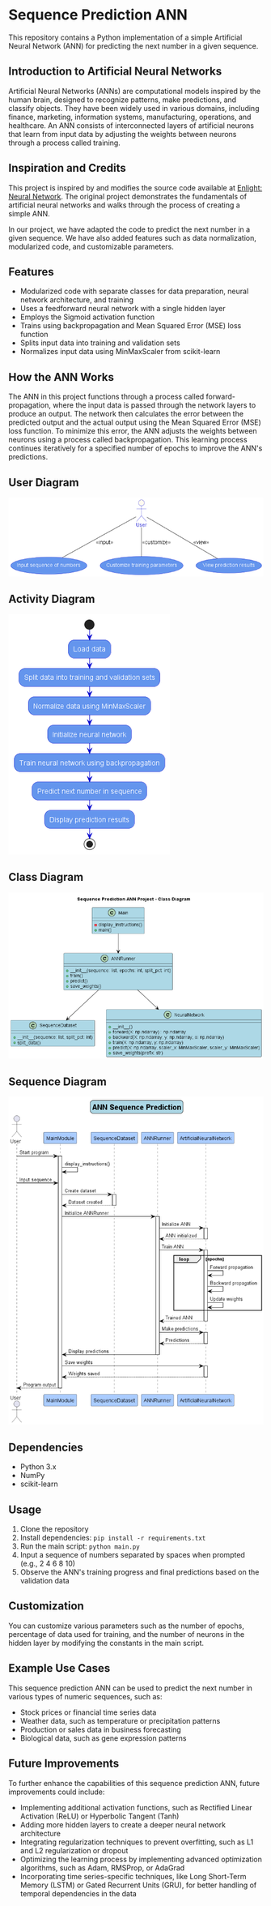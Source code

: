 # Sequence Prediction ANN

This repository contains a Python implementation of a simple Artificial Neural Network (ANN) for predicting the next number in a given sequence.

## Introduction to Artificial Neural Networks

Artificial Neural Networks (ANNs) are computational models inspired by the human brain, designed to recognize patterns, make predictions, and classify objects. They have been widely used in various domains, including finance, marketing, information systems, manufacturing, operations, and healthcare. An ANN consists of interconnected layers of artificial neurons that learn from input data by adjusting the weights between neurons through a process called training.

## Inspiration and Credits

This project is inspired by and modifies the source code available at [Enlight: Neural Network](https://enlight.nyc/projects/neural-network). The original project demonstrates the fundamentals of artificial neural networks and walks through the process of creating a simple ANN.

In our project, we have adapted the code to predict the next number in a given sequence. We have also added features such as data normalization, modularized code, and customizable parameters.

## Features

- Modularized code with separate classes for data preparation, neural network architecture, and training
- Uses a feedforward neural network with a single hidden layer
- Employs the Sigmoid activation function
- Trains using backpropagation and Mean Squared Error (MSE) loss function
- Splits input data into training and validation sets
- Normalizes input data using MinMaxScaler from scikit-learn

## How the ANN Works

The ANN in this project functions through a process called forward-propagation, where the input data is passed through the network layers to produce an output. The network then calculates the error between the predicted output and the actual output using the Mean Squared Error (MSE) loss function. To minimize this error, the ANN adjusts the weights between neurons using a process called backpropagation. This learning process continues iteratively for a specified number of epochs to improve the ANN's predictions.

## User Diagram

![User UML Diagram](uml/output/user/user.png)

## Activity Diagram

![Activity UML Diagram](uml/output/activity/activity.png)

## Class Diagram

![class diagram](uml/output/class/class.png)

## Sequence Diagram

![sequence diagram](uml/output/sequence/sequence.png)

## Dependencies

- Python 3.x
- NumPy
- scikit-learn

## Usage

1. Clone the repository
2. Install dependencies: `pip install -r requirements.txt`
3. Run the main script: `python main.py`
4. Input a sequence of numbers separated by spaces when prompted (e.g., 2 4 6 8 10)
5. Observe the ANN's training progress and final predictions based on the validation data

## Customization

You can customize various parameters such as the number of epochs, percentage of data used for training, and the number of neurons in the hidden layer by modifying the constants in the main script.

## Example Use Cases

This sequence prediction ANN can be used to predict the next number in various types of numeric sequences, such as:

- Stock prices or financial time series data
- Weather data, such as temperature or precipitation patterns
- Production or sales data in business forecasting
- Biological data, such as gene expression patterns

## Future Improvements

To further enhance the capabilities of this sequence prediction ANN, future improvements could include:

- Implementing additional activation functions, such as Rectified Linear Activation (ReLU) or Hyperbolic Tangent (Tanh)
- Adding more hidden layers to create a deeper neural network architecture
- Integrating regularization techniques to prevent overfitting, such as L1 and L2 regularization or dropout
- Optimizing the learning process by implementing advanced optimization algorithms, such as Adam, RMSProp, or AdaGrad
- Incorporating time series-specific techniques, like Long Short-Term Memory (LSTM) or Gated Recurrent Units (GRU), for better handling of temporal dependencies in the data

